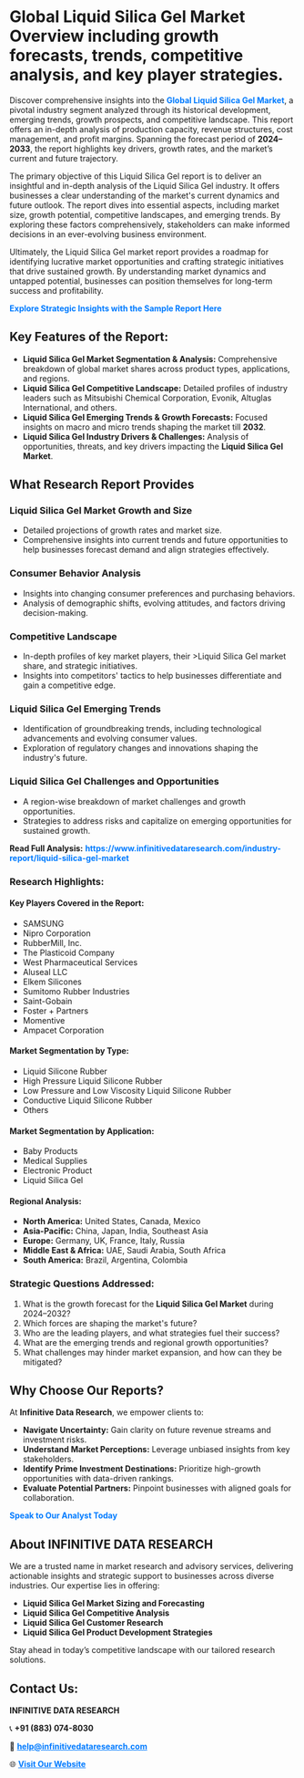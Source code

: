 <h1>Global Liquid Silica Gel Market Overview including growth forecasts, trends, competitive analysis, and key player strategies.</h1>
<p>
Discover comprehensive insights into the 
<a href="https://www.infinitivedataresearch.com/industry-report/liquid-silica-gel-market" rel="dofollow" style="color: #007BFF; text-decoration: none;"><strong>Global Liquid Silica Gel Market</strong></a>, a pivotal industry segment analyzed through its historical development, emerging trends, growth prospects, and competitive landscape. This report offers an in-depth analysis of production capacity, revenue structures, cost management, and profit margins. Spanning the forecast period of <strong>2024–2033</strong>, the report highlights key drivers, growth rates, and the market’s current and future trajectory.
</p>
<p>
The primary objective of this Liquid Silica Gel report is to deliver an insightful and in-depth analysis of the Liquid Silica Gel industry. It offers businesses a clear understanding of the market's current dynamics and future outlook. The report dives into essential aspects, including market size, growth potential, competitive landscapes, and emerging trends. By exploring these factors comprehensively, stakeholders can make informed decisions in an ever-evolving business environment.
</p>
<p>
Ultimately, the Liquid Silica Gel market report provides a roadmap for identifying lucrative market opportunities and crafting strategic initiatives that drive sustained growth. By understanding market dynamics and untapped potential, businesses can position themselves for long-term success and profitability.
</p>
<p>
<a href="https://www.infinitivedataresearch.com/request-sample/reportId=111394" style="color: #007BFF; text-decoration: none;"><strong>Explore Strategic Insights with the Sample Report Here</strong></a>
</p>

<h2>Key Features of the Report:</h2>
<ul>
<li><strong>Liquid Silica Gel Market Segmentation & Analysis:</strong> Comprehensive breakdown of global market shares across product types, applications, and regions.</li>
<li><strong>Liquid Silica Gel Competitive Landscape:</strong> Detailed profiles of industry leaders such as Mitsubishi Chemical Corporation, Evonik, Altuglas International, and others.</li>
<li><strong>Liquid Silica Gel Emerging Trends & Growth Forecasts:</strong> Focused insights on macro and micro trends shaping the market till <strong>2032</strong>.</li>
<li><strong>Liquid Silica Gel Industry Drivers & Challenges:</strong> Analysis of opportunities, threats, and key drivers impacting the <strong>Liquid Silica Gel Market</strong>.</li>
</ul>

<h2>What Research Report Provides</h2>
<h3>Liquid Silica Gel Market Growth and Size</h3>
<ul>
<li>Detailed projections of growth rates and market size.</li>
<li>Comprehensive insights into current trends and future opportunities to help businesses forecast demand and align strategies effectively.</li>
</ul>

<h3>Consumer Behavior Analysis</h3>
<ul>
<li>Insights into changing consumer preferences and purchasing behaviors.</li>
<li>Analysis of demographic shifts, evolving attitudes, and factors driving decision-making.</li>
</ul>

<h3>Competitive Landscape</h3>
<ul>
<li>In-depth profiles of key market players, their >Liquid Silica Gel market share, and strategic initiatives.</li>
<li>Insights into competitors' tactics to help businesses differentiate and gain a competitive edge.</li>
</ul>

<h3>Liquid Silica Gel Emerging Trends</h3>
<ul>
<li>Identification of groundbreaking trends, including technological advancements and evolving consumer values.</li>
<li>Exploration of regulatory changes and innovations shaping the industry's future.</li>
</ul>

<h3>Liquid Silica Gel Challenges and Opportunities</h3>
<ul>
<li>A region-wise breakdown of market challenges and growth opportunities.</li>
<li>Strategies to address risks and capitalize on emerging opportunities for sustained growth.</li>
</ul>
<p><strong>Read Full Analysis:</strong> <a href="https://www.infinitivedataresearch.com/industry-report/liquid-silica-gel-market" rel="dofollow" style="color: #007BFF; text-decoration: none;"><strong>https://www.infinitivedataresearch.com/industry-report/liquid-silica-gel-market</strong></a></p>
<h3>Research Highlights:</h3>
<h4>Key Players Covered in the Report:</h4>
<ul><li>SAMSUNG</li><li>Nipro Corporation</li><li>RubberMill, Inc.</li><li>The Plasticoid Company</li><li>West Pharmaceutical Services</li><li>Aluseal LLC</li><li>Elkem Silicones</li><li>Sumitomo Rubber Industries</li><li>Saint-Gobain</li><li>Foster + Partners</li><li>Momentive</li><li>Ampacet Corporation</li></ul>
<h4>Market Segmentation by Type:</h4>
<ul><li>Liquid Silicone Rubber</li><li>High Pressure Liquid Silicone Rubber</li><li>Low Pressure and Low Viscosity Liquid Silicone Rubber</li><li>Conductive Liquid Silicone Rubber</li><li>Others</li></ul>
<h4>Market Segmentation by Application:</h4>
<ul><li>Baby Products</li><li>Medical Supplies</li><li>Electronic Product</li><li>Liquid Silica Gel</li></ul>

<h4>Regional Analysis:</h4>
<ul>
<li><strong>North America:</strong> United States, Canada, Mexico</li>
<li><strong>Asia-Pacific:</strong> China, Japan, India, Southeast Asia</li>
<li><strong>Europe:</strong> Germany, UK, France, Italy, Russia</li>
<li><strong>Middle East & Africa:</strong> UAE, Saudi Arabia, South Africa</li>
<li><strong>South America:</strong> Brazil, Argentina, Colombia</li>
</ul>

<h3>Strategic Questions Addressed:</h3>
<ol>
<li>What is the growth forecast for the <strong>Liquid Silica Gel Market</strong> during 2024–2032?</li>
<li>Which forces are shaping the market's future?</li>
<li>Who are the leading players, and what strategies fuel their success?</li>
<li>What are the emerging trends and regional growth opportunities?</li>
<li>What challenges may hinder market expansion, and how can they be mitigated?</li>
</ol>

<h2>Why Choose Our Reports?</h2>
<p>At <strong>Infinitive Data Research</strong>, we empower clients to:</p>
<ul>
<li><strong>Navigate Uncertainty:</strong> Gain clarity on future revenue streams and investment risks.</li>
<li><strong>Understand Market Perceptions:</strong> Leverage unbiased insights from key stakeholders.</li>
<li><strong>Identify Prime Investment Destinations:</strong> Prioritize high-growth opportunities with data-driven rankings.</li>
<li><strong>Evaluate Potential Partners:</strong> Pinpoint businesses with aligned goals for collaboration.</li>
</ul>
<p><a href="https://www.infinitivedataresearch.com/industry-report/liquid-silica-gel-market" rel="dofollow" style="color: #007BFF; text-decoration: none;"><strong>Speak to Our Analyst Today</strong></a></p>

<h2>About INFINITIVE DATA RESEARCH</h2>
<p>We are a trusted name in market research and advisory services, delivering actionable insights and strategic support to businesses across diverse industries. Our expertise lies in offering:</p>
<ul>
<li><strong>Liquid Silica Gel Market Sizing and Forecasting</strong></li>
<li><strong>Liquid Silica Gel Competitive Analysis</strong></li>
<li><strong>Liquid Silica Gel Customer Research</strong></li>
<li><strong>Liquid Silica Gel Product Development Strategies</strong></li>
</ul>
<p>Stay ahead in today’s competitive landscape with our tailored research solutions.</p>

<h2>Contact Us:</h2>
<p><strong>INFINITIVE DATA RESEARCH</strong></p>
<p>📞 <strong>+91 (883) 074-8030</strong></p>
<p>📧 <strong><a href="mailto:help@infinitivedataresearch.com" style="color: #007BFF;">help@infinitivedataresearch.com</a></strong></p>
<p>🌐 <strong><a href="https://www.infinitivedataresearch.com" rel="dofollow" style="color: #007BFF;">Visit Our Website</a></strong></p>